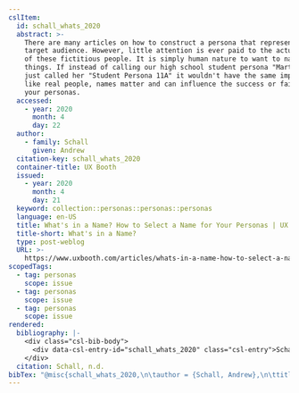```yaml
---
cslItem:
  id: schall_whats_2020
  abstract: >-
    There are many articles on how to construct a persona that represents your
    target audience. However, little attention is ever paid to the actual naming
    of these fictitious people. It is simply human nature to want to name
    things. If instead of calling our high school student persona "Martha" we
    just called her "Student Persona 11A" it wouldn't have the same impact. Just
    like real people, names matter and can influence the success or failure of
    your personas.
  accessed:
    - year: 2020
      month: 4
      day: 22
  author:
    - family: Schall
      given: Andrew
  citation-key: schall_whats_2020
  container-title: UX Booth
  issued:
    - year: 2020
      month: 4
      day: 21
  keyword: collection::personas::personas::personas
  language: en-US
  title: What's in a Name? How to Select a Name for Your Personas | UX Booth
  title-short: What's in a Name?
  type: post-weblog
  URL: >-
    https://www.uxbooth.com/articles/whats-in-a-name-how-to-select-a-name-for-your-persona/
scopedTags:
  - tag: personas
    scope: issue
  - tag: personas
    scope: issue
  - tag: personas
    scope: issue
rendered:
  bibliography: |-
    <div class="csl-bib-body">
      <div data-csl-entry-id="schall_whats_2020" class="csl-entry">Schall, A. n.d.. What’s in a Name? How to Select a Name for Your Personas | UX Booth. <i>UX Booth</i>. https://www.uxbooth.com/articles/whats-in-a-name-how-to-select-a-name-for-your-persona/</div>
    </div>
  citation: Schall, n.d.
bibTex: "@misc{schall_whats_2020,\n\tauthor = {Schall, Andrew},\n\ttitle = {What's in a {Name}? {How} to {Select} a {Name} for {Your} {Personas} \\textbar{} {UX} {Booth}},\n\thowpublished = {https://www.uxbooth.com/articles/whats-in-a-name-how-to-select-a-name-for-your-persona/},\n}\n\n"
---
```

